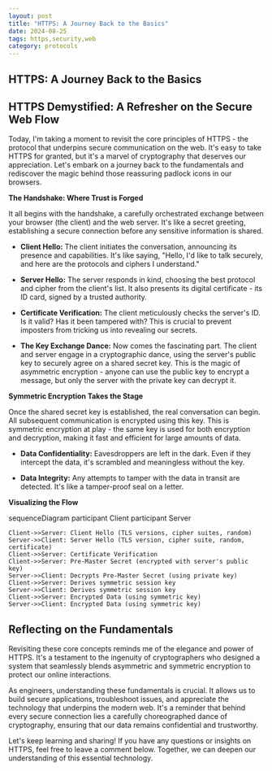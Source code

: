 ```yaml
---
layout: post
title: "HTTPS: A Journey Back to the Basics"
date: 2024-08-25
tags: https,security,web
category: protocols
---
```


## HTTPS: A Journey Back to the Basics

## HTTPS Demystified: A Refresher on the Secure Web Flow

Today, I'm taking a moment to revisit the core principles of HTTPS - the protocol that underpins secure communication on the web.  It's easy to take HTTPS for granted, but it's a marvel of cryptography that deserves our appreciation. Let's embark on a journey back to the fundamentals and rediscover the magic behind those reassuring padlock icons in our browsers.

**The Handshake: Where Trust is Forged**

It all begins with the handshake, a carefully orchestrated exchange between your browser (the client) and the web server. It's like a secret greeting, establishing a secure connection before any sensitive information is shared.

* **Client Hello:**  The client initiates the conversation, announcing its presence and capabilities. It's like saying, "Hello, I'd like to talk securely, and here are the protocols and ciphers I understand."

* **Server Hello:** The server responds in kind, choosing the best protocol and cipher from the client's list.  It also presents its digital certificate - its ID card, signed by a trusted authority.

* **Certificate Verification:**  The client meticulously checks the server's ID. Is it valid? Has it been tampered with?  This is crucial to prevent imposters from tricking us into revealing our secrets.

* **The Key Exchange Dance:**  Now comes the fascinating part.  The client and server engage in a cryptographic dance, using the server's public key to securely agree on a shared secret key. This is the magic of asymmetric encryption -  anyone can use the public key to encrypt a message, but only the server with the private key can decrypt it.

**Symmetric Encryption Takes the Stage**

Once the shared secret key is established, the real conversation can begin.  All subsequent communication is encrypted using this key.  This is symmetric encryption at play - the same key is used for both encryption and decryption, making it fast and efficient for large amounts of data.

* **Data Confidentiality:** Eavesdroppers are left in the dark. Even if they intercept the data, it's scrambled and meaningless without the key.

* **Data Integrity:**  Any attempts to tamper with the data in transit are detected. It's like a tamper-proof seal on a letter.

**Visualizing the Flow**

<div class="mermaid">
sequenceDiagram
    participant Client
    participant Server

    Client->>Server: Client Hello (TLS versions, cipher suites, random)
    Server->>Client: Server Hello (TLS version, cipher suite, random, certificate)
    Client->>Server: Certificate Verification
    Client->>Server: Pre-Master Secret (encrypted with server's public key)
    Server->>Client: Decrypts Pre-Master Secret (using private key)
    Client->>Server: Derives symmetric session key
    Server->>Client: Derives symmetric session key
    Client->>Server: Encrypted Data (using symmetric key)
    Server->>Client: Encrypted Data (using symmetric key)
</div>

## Reflecting on the Fundamentals

Revisiting these core concepts reminds me of the elegance and power of HTTPS. It's a testament to the ingenuity of cryptographers who designed a system that seamlessly blends asymmetric and symmetric encryption to protect our online interactions.

As engineers, understanding these fundamentals is crucial. It allows us to build secure applications, troubleshoot issues, and appreciate the technology that underpins the modern web. It's a reminder that behind every secure connection lies a carefully choreographed dance of cryptography, ensuring that our data remains confidential and trustworthy.

Let's keep learning and sharing! If you have any questions or insights on HTTPS, feel free to leave a comment below. Together, we can deepen our understanding of this essential technology.

